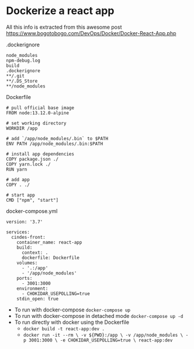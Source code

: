 # Dockerize a react app

All this info is extracted from this awesome post https://www.bogotobogo.com/DevOps/Docker/Docker-React-App.php

.dockerignore
```
node_modules
npm-debug.log
build
.dockerignore
**/.git
**/.DS_Store
**/node_modules
```

Dockerfile
```
# pull official base image
FROM node:13.12.0-alpine

# set working directory
WORKDIR /app

# add `/app/node_modules/.bin` to $PATH
ENV PATH /app/node_modules/.bin:$PATH

# install app dependencies
COPY package.json ./
COPY yarn.lock ./
RUN yarn

# add app
COPY . ./

# start app
CMD ["npm", "start"]  
```

docker-compose.yml
```
version: '3.7'

services:
  cindes-front:
    container_name: react-app
    build:
      context: .
      dockerfile: Dockerfile
    volumes:
      - '.:/app'
      - '/app/node_modules'
    ports:
      - 3001:3000
    environment:
      - CHOKIDAR_USEPOLLING=true
    stdin_open: true
```

- To run with docker-compose `docker-compose up`
- To run with docker-compose in detached mode `docker-compose up -d`
- To run directly with docker using the Dockerfile
  - `docker build -t react-app:dev .`
  - `docker run -it --rm \ -v ${PWD}:/app \ -v /app/node_modules \ -p 3001:3000 \ -e CHOKIDAR_USEPOLLING=true \ react-app:dev`
